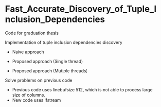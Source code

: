 # Fast_Accurate_Discovery_of_Tuple_Inclusion_Dependencies


Code for graduation thesis

Implementation of tuple inclusion dependencies discovery

- Naive approach

- Proposed approach (Single thread)

- Proposed approach (Mutiple threads)


Solve problems on previous code
- Previous code uses linebufsize 512, which is not able to process large size of columns.
- New code uses ifstream
